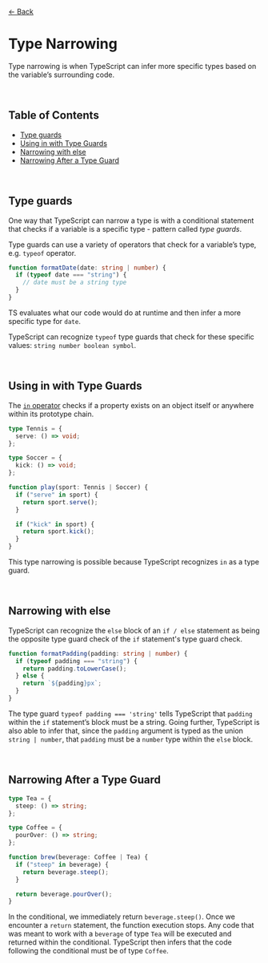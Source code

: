 [&larr; Back](./README.md)

# Type Narrowing

Type narrowing is when TypeScript can infer more specific types based on the variable’s surrounding code.

<br>

## Table of Contents

- [Type guards](#type-guards)
- [Using in with Type Guards](#using-in-with-type-guards)
- [Narrowing with else](#narrowing-with-else)
- [Narrowing After a Type Guard](#narrowing-after-a-type-guard)

<br>

## Type guards

One way that TypeScript can narrow a type is with a conditional statement that checks if a variable is a specific type - pattern called _type guards_.

Type guards can use a variety of operators that check for a variable’s type, e.g. `typeof` operator.

```ts
function formatDate(date: string | number) {
  if (typeof date === "string") {
    // date must be a string type
  }
}
```

TS evaluates what our code would do at runtime and then infer a more specific type for `date`.

TypeScript can recognize `typeof` type guards that check for these specific values: `string number boolean symbol`.

<br>

## Using in with Type Guards

The [`in` operator](https://developer.mozilla.org/en-US/docs/Web/JavaScript/Reference/Operators/in) checks if a property exists on an object itself or anywhere within its prototype chain.

```ts
type Tennis = {
  serve: () => void;
};

type Soccer = {
  kick: () => void;
};

function play(sport: Tennis | Soccer) {
  if ("serve" in sport) {
    return sport.serve();
  }

  if ("kick" in sport) {
    return sport.kick();
  }
}
```

This type narrowing is possible because TypeScript recognizes `in` as a type guard.

<br>

## Narrowing with else

TypeScript can recognize the `else` block of an `if / else` statement as being the opposite type guard check of the `if` statement's type guard check.

```ts
function formatPadding(padding: string | number) {
  if (typeof padding === "string") {
    return padding.toLowerCase();
  } else {
    return `${padding}px`;
  }
}
```

The type guard `typeof padding === 'string'` tells TypeScript that `padding` within the `if` statement’s block must be a string. Going further, TypeScript is also able to infer that, since the `padding` argument is typed as the union `string | number`, that `padding` must be a `number` type within the `else` block.

<br>

## Narrowing After a Type Guard

```ts
type Tea = {
  steep: () => string;
};

type Coffee = {
  pourOver: () => string;
};

function brew(beverage: Coffee | Tea) {
  if ("steep" in beverage) {
    return beverage.steep();
  }

  return beverage.pourOver();
}
```

In the conditional, we immediately return `beverage.steep()`. Once we encounter a `return` statement, the function execution stops. Any code that was meant to work with a `beverage` of type `Tea` will be executed and returned within the conditional. TypeScript then infers that the code following the conditional must be of type `Coffee`.

<br>
